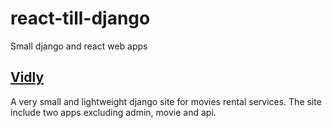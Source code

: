 # react-till-django
Small django and react web apps

## [Vidly](https://afternoon-beach-16819.herokuapp.com)

A very small and lightweight django site for movies rental services.
The site include two apps excluding admin, movie and api.
